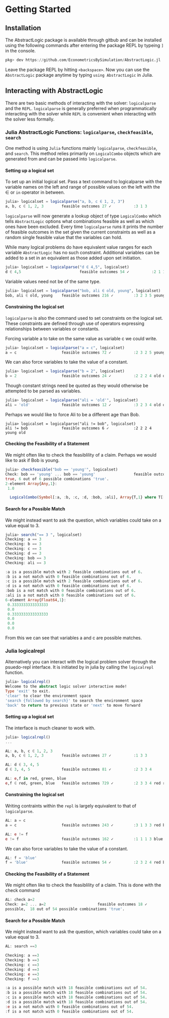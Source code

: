 # Getting Started

## Installation

The AbstractLogic package is available through gitbub and can be installed using the following commands after entering the package REPL by typeing `]` in the console.
```julia
pkg> dev https://github.com/EconometricsBySimulation/AbstractLogic.jl
```

Leave the package REPL by hitting `<backspace>`. Now you can use the `AbstractLogic` package anytime by typing `using AbstractLogic` in Julia.

## Interacting with AbstractLogic
There are two basic methods of interacting with the solver: `logicalparse` and the `REPL`. `logicalparse` is generally preferred when programmatically interacting with the solver while `REPL` is convenient when interacting with the solver less formally.

### Julia AbstractLogic Functions: `logicalparse`, `checkfeasible`, `search`
One method is using `Julia` functions mainly `logicalparse`, `checkfeasible`, and `search`. This method relies primarily on `LogicalCombo` objects which are generated from and can be passed into `logicalparse`.

#### Setting up a logical set
To set up an initial logical set. Pass a text command to logicalparse with the variable names on the left and range of possible values on the left with the ∈ or `in` operator in between.
```julia
julia> logicalset = logicalparse("a, b, c ∈ 1, 2, 3")
a, b, c ∈ 1, 2, 3        feasible outcomes 27 ✓          :3 1 3
```
`logicalparse` will now generate a lookup object of type `LogicalCombo` which tells `AbstractLogic` options what combinations feasible as well as which ones have been excluded. Every time `logicalparse` runs it prints the number of feasible outcomes in the set given the current constraints as well as a random single feasible value that the variables can hold.

While many logical problems do have equivalent value ranges for each variable `AbstractLogic` has no such constraint. Additional variables can be added to a set in an equivalent as those added upon set initiation.
```julia
julia> logicalset = logicalparse("d ∈ 4,5", logicalset)
d ∈ 4,5                          feasible outcomes 54 ✓          :2 1 1 5
```
Variable values need not be of the same type.
```julia
julia> logicalset = logicalparse("bob, ali ∈ old, young", logicalset)
bob, ali ∈ old, young    feasible outcomes 216 ✓         :3 2 3 5 young old
```

#### Constraining the logical set
`logicalparse` is also the command used to set constraints on the logical set. These constraints are defined through use of operators expressing relationships between variables or constants.

Forcing variable a to take on the same value as variable c we could write.
```julia
julia> logicalset = logicalparse("a = c", logicalset)
a = c                    feasible outcomes 72 ✓          :2 3 2 5 young young
```

We can also force variables to take the value of a constant.
```julia
julia> logicalset = logicalparse("b = 2", logicalset)
b = 2                    feasible outcomes 24 ✓          :2 2 2 4 old old
```

Though constant strings need be quoted as they would otherwise be attempted to be parsed as variables.
```julia
julia> logicalset = logicalparse("ali = 'old'", logicalset)
ali = 'old'              feasible outcomes 12 ✓          :3 2 3 4 old old
```

Perhaps we would like to force Ali to be a different age than Bob.
```
julia> logicalset = logicalparse("ali != bob", logicalset)
ali != bob               feasible outcomes 6 ✓           :2 2 2 4 young old
```

#### Checking the Feasibility of a Statement
We might often like to check the feasiblility of a claim. Perhaps we would like to ask if Bob is young.
```julia
julia> checkfeasible("bob == 'young'", logicalset)
Check: bob == 'young' ... bob == 'young'                 feasible outcomes 6 ✓           :3 2 3 4 young old
true, 6 out of 6 possible combinations 'true'.
2-element Array{Any,1}:
 1.0

  LogicalCombo(Symbol[:a, :b, :c, :d, :bob, :ali], Array{T,1} where T[[1, 2, 3], [1, 2, 3], [1, 2, 3], [4, 5], ["old", "young"], ["old", "young"]], Bool[false, false, false, false, false, false, false, false, false, false  …  false, false, false, false, false, false, false, false, false, false])
```

#### Search for a Possible Match
We might instead want to ask the question, which variables could take on a value equal to 3.
```julia
julia> search("== 3 ", logicalset)
Checking: a == 3
Checking: b == 3
Checking: c == 3
Checking: d == 3
Checking: bob == 3
Checking: ali == 3

:a is a possible match with 2 feasible combinations out of 6.
:b is a not match with 0 feasible combinations out of 6.
:c is a possible match with 2 feasible combinations out of 6.
:d is a not match with 0 feasible combinations out of 6.
:bob is a not match with 0 feasible combinations out of 6.
:ali is a not match with 0 feasible combinations out of 6.
6-element Array{Float64,1}:
 0.3333333333333333
 0.0
 0.3333333333333333
 0.0
 0.0
 0.0
 ```
From this we can see that variables a and c are possible matches.

### Julia logicalrepl
Alternatively you can interact with the logical problem solver through the psuedo-repl interface. It is initiated by in julia by calling the `logicalrepl` function.

```julia
julia> logicalrepl()
Welcome to the abstract logic solver interactive mode!
Type 'exit' to exit.
'clear' to clear the environment space
'search {followed by search}' to search the environment space
'back' to return to previous state or 'next' to move forward
```

#### Setting up a logical set
The interface is much cleaner to work with.
```julia
julia> logicalrepl()
...

AL: a, b, c ∈ 1, 2, 3
a, b, c ∈ 1, 2, 3        feasible outcomes 27 ✓          :1 3 3

AL: d ∈ 3, 4, 5
d ∈ 3, 4, 5              feasible outcomes 81 ✓          :2 3 3 4

AL: e,f in red, green, blue
e,f ∈ red, green, blue   feasible outcomes 729 ✓         :2 3 3 4 red red
```

#### Constraining the logical set
Writing contraints within the `repl` is largely equivalent to that of `logicalparse`.
```julia
AL: a = c
a = c                    feasible outcomes 243 ✓         :3 1 3 3 red blue

AL: e != f
e != f                   feasible outcomes 162 ✓         :1 1 1 3 blue green
```

We can also force variables to take the value of a constant.
```julia
AL: f = 'blue'
f = 'blue'               feasible outcomes 54 ✓          :2 3 2 4 red blue
```

#### Checking the Feasibility of a Statement
We might often like to check the feasiblility of a claim. This is done with the check command
```julia
AL: check a=2
Check: a=2 ... a=2                       feasible outcomes 18 ✓          :2 1 2 4 green blue
possible,  18 out of 54 possible combinations 'true'.
```

#### Search for a Possible Match
We might instead want to ask the question, which variables could take on a value equal to 3.
```julia
AL: search ==3

Checking: a ==3
Checking: b ==3
Checking: c ==3
Checking: d ==3
Checking: e ==3
Checking: f ==3

:a is a possible match with 18 feasible combinations out of 54.
:b is a possible match with 18 feasible combinations out of 54.
:c is a possible match with 18 feasible combinations out of 54.
:d is a possible match with 18 feasible combinations out of 54.
:e is a not match with 0 feasible combinations out of 54.
:f is a not match with 0 feasible combinations out of 54.
```
